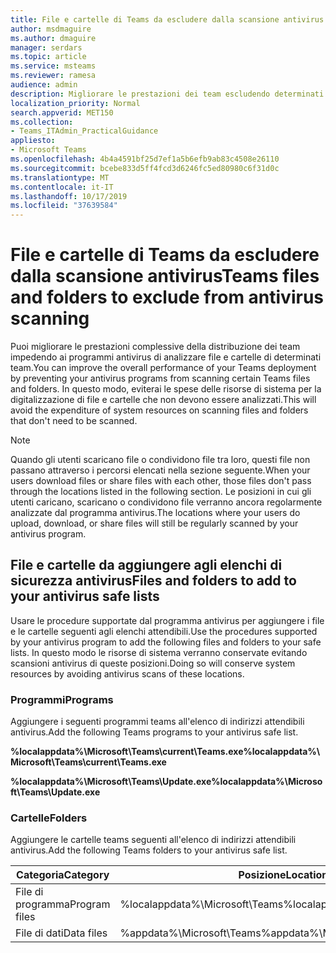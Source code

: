 ```yaml
---
title: File e cartelle di Teams da escludere dalla scansione antivirus
author: msdmaguire
ms.author: dmaguire
manager: serdars
ms.topic: article
ms.service: msteams
ms.reviewer: ramesa
audience: admin
description: Migliorare le prestazioni dei team escludendo determinati file e cartelle dalla normale analisi antivirus.
localization_priority: Normal
search.appverid: MET150
ms.collection:
- Teams_ITAdmin_PracticalGuidance
appliesto:
- Microsoft Teams
ms.openlocfilehash: 4b4a4591bf25d7ef1a5b6efb9ab83c4508e26110
ms.sourcegitcommit: bcebe833d5ff4fcd3d6246fc5ed80980c6f31d0c
ms.translationtype: MT
ms.contentlocale: it-IT
ms.lasthandoff: 10/17/2019
ms.locfileid: "37639584"
---
```

<a name="teams-files-and-folders-to-exclude-from-antivirus-scanning"></a><span data-ttu-id="f38bd-103">File e cartelle di Teams da escludere dalla scansione antivirus</span><span class="sxs-lookup"><span data-stu-id="f38bd-103">Teams files and folders to exclude from antivirus scanning</span></span>
=================================

<span data-ttu-id="f38bd-104">Puoi migliorare le prestazioni complessive della distribuzione dei team impedendo ai programmi antivirus di analizzare file e cartelle di determinati team.</span><span class="sxs-lookup"><span data-stu-id="f38bd-104">You can improve the overall performance of your Teams deployment by preventing your antivirus programs from scanning certain Teams files and folders.</span></span> <span data-ttu-id="f38bd-105">In questo modo, eviterai le spese delle risorse di sistema per la digitalizzazione di file e cartelle che non devono essere analizzati.</span><span class="sxs-lookup"><span data-stu-id="f38bd-105">This will avoid the expenditure of system resources on scanning files and folders that don't need to be scanned.</span></span>

> [!NOTE]
> <span data-ttu-id="f38bd-106">Quando gli utenti scaricano file o condividono file tra loro, questi file non passano attraverso i percorsi elencati nella sezione seguente.</span><span class="sxs-lookup"><span data-stu-id="f38bd-106">When your users download files or share files with each other, those files don't pass through the locations listed in the following section.</span></span> <span data-ttu-id="f38bd-107">Le posizioni in cui gli utenti caricano, scaricano o condividono file verranno ancora regolarmente analizzate dal programma antivirus.</span><span class="sxs-lookup"><span data-stu-id="f38bd-107">The locations where your users do upload, download, or share files will still be regularly scanned by your antivirus program.</span></span>

## <a name="files-and-folders-to-add-to-your-antivirus-safe-lists"></a><span data-ttu-id="f38bd-108">File e cartelle da aggiungere agli elenchi di sicurezza antivirus</span><span class="sxs-lookup"><span data-stu-id="f38bd-108">Files and folders to add to your antivirus safe lists</span></span>

<span data-ttu-id="f38bd-109">Usare le procedure supportate dal programma antivirus per aggiungere i file e le cartelle seguenti agli elenchi attendibili.</span><span class="sxs-lookup"><span data-stu-id="f38bd-109">Use the procedures supported by your antivirus program to add the following files and folders to your safe lists.</span></span> <span data-ttu-id="f38bd-110">In questo modo le risorse di sistema verranno conservate evitando scansioni antivirus di queste posizioni.</span><span class="sxs-lookup"><span data-stu-id="f38bd-110">Doing so will conserve system resources by avoiding antivirus scans of these locations.</span></span>

### <a name="programs"></a><span data-ttu-id="f38bd-111">Programmi</span><span class="sxs-lookup"><span data-stu-id="f38bd-111">Programs</span></span>

<span data-ttu-id="f38bd-112">Aggiungere i seguenti programmi teams all'elenco di indirizzi attendibili antivirus.</span><span class="sxs-lookup"><span data-stu-id="f38bd-112">Add the following Teams programs to your antivirus safe list.</span></span>

<span data-ttu-id="f38bd-113">**%localappdata%\Microsoft\Teams\current\Teams.exe**</span><span class="sxs-lookup"><span data-stu-id="f38bd-113">**%localappdata%\Microsoft\Teams\current\Teams.exe**</span></span>

<span data-ttu-id="f38bd-114">**%localappdata%\Microsoft\Teams\Update.exe**</span><span class="sxs-lookup"><span data-stu-id="f38bd-114">**%localappdata%\Microsoft\Teams\Update.exe**</span></span>

### <a name="folders"></a><span data-ttu-id="f38bd-115">Cartelle</span><span class="sxs-lookup"><span data-stu-id="f38bd-115">Folders</span></span>

<span data-ttu-id="f38bd-116">Aggiungere le cartelle teams seguenti all'elenco di indirizzi attendibili antivirus.</span><span class="sxs-lookup"><span data-stu-id="f38bd-116">Add the following Teams folders to your antivirus safe list.</span></span>

|<span data-ttu-id="f38bd-117">Categoria</span><span class="sxs-lookup"><span data-stu-id="f38bd-117">Category</span></span>  |<span data-ttu-id="f38bd-118">Posizione</span><span class="sxs-lookup"><span data-stu-id="f38bd-118">Location</span></span>  |
|---------|---------|
|<span data-ttu-id="f38bd-119">File di programma</span><span class="sxs-lookup"><span data-stu-id="f38bd-119">Program files</span></span>  |<span data-ttu-id="f38bd-120">%localappdata%\Microsoft\Teams</span><span class="sxs-lookup"><span data-stu-id="f38bd-120">%localappdata%\Microsoft\Teams</span></span>|
|<span data-ttu-id="f38bd-121">File di dati</span><span class="sxs-lookup"><span data-stu-id="f38bd-121">Data files</span></span>     |<span data-ttu-id="f38bd-122">%appdata%\Microsoft\Teams</span><span class="sxs-lookup"><span data-stu-id="f38bd-122">%appdata%\Microsoft\Teams</span></span>\|